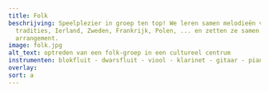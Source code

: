 ```yaml
---
title: Folk
beschrijving: Speelplezier in groep ten top! We leren samen melodieën vanuit verschillende
  tradities, Ierland, Zweden, Frankrijk, Polen, ... en zetten ze samen in een groovy
  arrangement.
image: folk.jpg
alt_text: optreden van een folk-groep in een cultureel centrum
instrumenten: blokfluit - dwarsfluit - viool - klarinet - gitaar - piano
overlay: 
sort: a
---
```


